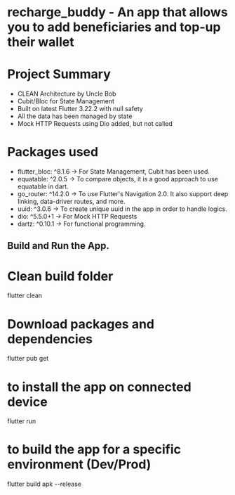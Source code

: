 # recharge_buddy - An app that allows you to add beneficiaries and top-up their wallet

# Project Summary 
- CLEAN Architecture by Uncle Bob
- Cubit/Bloc for State Management
- Built on latest Flutter 3.22.2 with null safety
- All the data has been managed by state
- Mock HTTP Requests using Dio added, but not called


# Packages used

- flutter_bloc: ^8.1.6 -> For State Management, Cubit has been used.
- equatable: ^2.0.5 -> To compare objects, it is a good approach to use equatable in dart.
- go_router: ^14.2.0 -> To use Flutter's Navigation 2.0. It also support deep linking, data-driver routes, and more.
- uuid: ^3.0.6 -> To create unique uuid in the app in order to handle logics.
- dio: ^5.5.0+1 -> For Mock HTTP Requests
- dartz: ^0.10.1 -> For functional programming. 



## Build and Run the App.

# Clean build folder
flutter clean

# Download packages and dependencies
flutter pub get

# to install the app on connected device
flutter run

# to build the app for a specific environment (Dev/Prod)
flutter build apk --release


